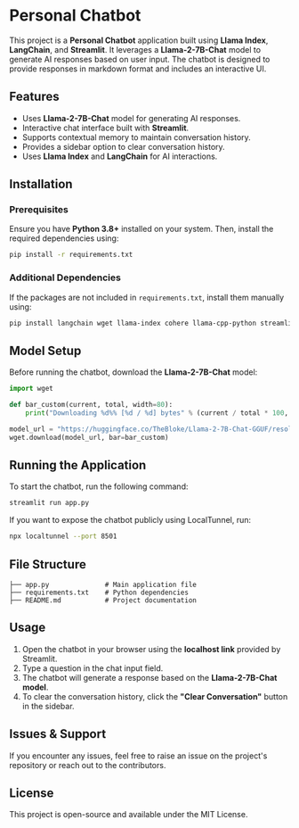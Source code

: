 # Personal Chatbot

This project is a **Personal Chatbot** application built using **Llama Index**, **LangChain**, and **Streamlit**. It leverages a **Llama-2-7B-Chat** model to generate AI responses based on user input. The chatbot is designed to provide responses in markdown format and includes an interactive UI.

## Features
- Uses **Llama-2-7B-Chat** model for generating AI responses.
- Interactive chat interface built with **Streamlit**.
- Supports contextual memory to maintain conversation history.
- Provides a sidebar option to clear conversation history.
- Uses **Llama Index** and **LangChain** for AI interactions.

## Installation

### Prerequisites
Ensure you have **Python 3.8+** installed on your system. Then, install the required dependencies using:

```sh
pip install -r requirements.txt
```

### Additional Dependencies
If the packages are not included in `requirements.txt`, install them manually using:

```sh
pip install langchain wget llama-index cohere llama-cpp-python streamlit
```

## Model Setup
Before running the chatbot, download the **Llama-2-7B-Chat** model:

```python
import wget

def bar_custom(current, total, width=80):
    print("Downloading %d%% [%d / %d] bytes" % (current / total * 100, current, total))

model_url = "https://huggingface.co/TheBloke/Llama-2-7B-Chat-GGUF/resolve/main/llama-2-7b-chat.Q2_K.gguf"
wget.download(model_url, bar=bar_custom)
```

## Running the Application

To start the chatbot, run the following command:

```sh
streamlit run app.py
```

If you want to expose the chatbot publicly using LocalTunnel, run:

```sh
npx localtunnel --port 8501
```

## File Structure
```
├── app.py              # Main application file
├── requirements.txt    # Python dependencies
├── README.md           # Project documentation
```

## Usage
1. Open the chatbot in your browser using the **localhost link** provided by Streamlit.
2. Type a question in the chat input field.
3. The chatbot will generate a response based on the **Llama-2-7B-Chat model**.
4. To clear the conversation history, click the **"Clear Conversation"** button in the sidebar.

## Issues & Support
If you encounter any issues, feel free to raise an issue on the project's repository or reach out to the contributors.

## License
This project is open-source and available under the MIT License.

